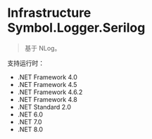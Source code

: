 ﻿# Infrastructure Symbol.Logger.Serilog
> 基于 NLog。

支持运行时：
* .NET Framework 4.0
* .NET Framework 4.5
* .NET Framework 4.6.2
* .NET Framework 4.8
* .NET Standard 2.0
* .NET 6.0
* .NET 7.0
* .NET 8.0